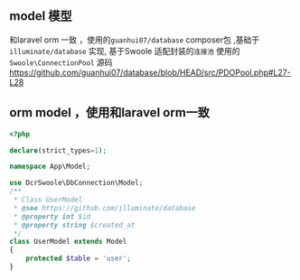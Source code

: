 ## model 模型

和laravel orm 一致 ，使用的`guanhui07/database` composer包 ,基础于 `illuminate/database` 实现, 基于Swoole 适配封装的`连接池`
使用的 `Swoole\ConnectionPool` 
源码 https://github.com/guanhui07/database/blob/HEAD/src/PDOPool.php#L27-L28


## orm model ，使用和laravel orm一致
```php
<?php

declare(strict_types=1);

namespace App\Model;

use DcrSwoole\DbConnection\Model;
/**
 * Class UserModel
 * @see https://github.com/illuminate/database
 * @property int $id
 * @property string $created_at
 */
class UserModel extends Model
{
    protected $table = 'user';
}


```

